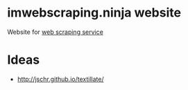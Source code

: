 # imwebscraping.ninja website

Website for [web scraping service](http://imwebscraping.ninja)

# Ideas

  + http://jschr.github.io/textillate/
